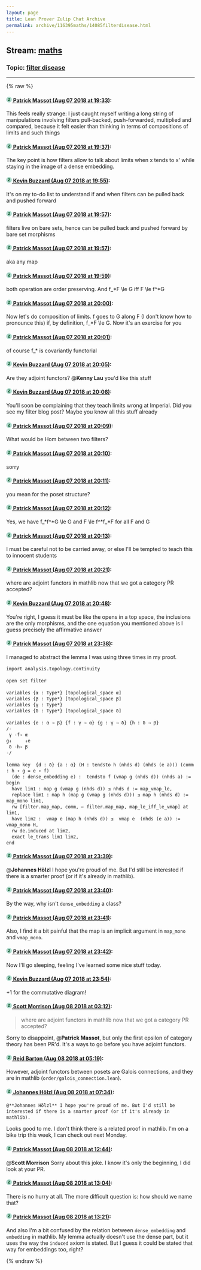 ```yaml
---
layout: page
title: Lean Prover Zulip Chat Archive 
permalink: archive/116395maths/14085filterdisease.html
---
```


## Stream: [maths](index.html)
### Topic: [filter disease](14085filterdisease.html)

---


{% raw %}
#### [![Click to go to Zulip](../../assets/img/zulip2.png) Patrick Massot (Aug 07 2018 at 19:33)](https://leanprover.zulipchat.com/#narrow/stream/116395-maths/topic/filter%20disease/near/131057798):
This feels really strange: I just caught  myself writing a long string of manipulations involving filters pull-backed, push-forwarded, multiplied and compared, because it felt easier than thinking in terms of compositions of limits and such things

#### [![Click to go to Zulip](../../assets/img/zulip2.png) Patrick Massot (Aug 07 2018 at 19:37)](https://leanprover.zulipchat.com/#narrow/stream/116395-maths/topic/filter%20disease/near/131058064):
The key point is how filters allow to talk about limits when x tends to x' while staying in the image of a dense embedding.

#### [![Click to go to Zulip](../../assets/img/zulip2.png) Kevin Buzzard (Aug 07 2018 at 19:55)](https://leanprover.zulipchat.com/#narrow/stream/116395-maths/topic/filter%20disease/near/131059184):
It's on my to-do list to understand if and when filters can be pulled back and pushed forward

#### [![Click to go to Zulip](../../assets/img/zulip2.png) Patrick Massot (Aug 07 2018 at 19:57)](https://leanprover.zulipchat.com/#narrow/stream/116395-maths/topic/filter%20disease/near/131059283):
filters live on bare sets, hence can be pulled back and pushed forward by bare set morphisms

#### [![Click to go to Zulip](../../assets/img/zulip2.png) Patrick Massot (Aug 07 2018 at 19:57)](https://leanprover.zulipchat.com/#narrow/stream/116395-maths/topic/filter%20disease/near/131059294):
aka any map

#### [![Click to go to Zulip](../../assets/img/zulip2.png) Patrick Massot (Aug 07 2018 at 19:59)](https://leanprover.zulipchat.com/#narrow/stream/116395-maths/topic/filter%20disease/near/131059431):
both operation are order preserving. And f_*F \le G iff F \le f^*G

#### [![Click to go to Zulip](../../assets/img/zulip2.png) Patrick Massot (Aug 07 2018 at 20:00)](https://leanprover.zulipchat.com/#narrow/stream/116395-maths/topic/filter%20disease/near/131059536):
Now let's do composition of limits. f goes to G along F (I don't know how to pronounce this) if, by definition, f_*F \le G. Now it's an exercise for you

#### [![Click to go to Zulip](../../assets/img/zulip2.png) Patrick Massot (Aug 07 2018 at 20:01)](https://leanprover.zulipchat.com/#narrow/stream/116395-maths/topic/filter%20disease/near/131059574):
of course f_* is covariantly functorial

#### [![Click to go to Zulip](../../assets/img/zulip2.png) Kevin Buzzard (Aug 07 2018 at 20:05)](https://leanprover.zulipchat.com/#narrow/stream/116395-maths/topic/filter%20disease/near/131059776):
Are they adjoint functors? @**Kenny Lau** you'd like this stuff

#### [![Click to go to Zulip](../../assets/img/zulip2.png) Kevin Buzzard (Aug 07 2018 at 20:06)](https://leanprover.zulipchat.com/#narrow/stream/116395-maths/topic/filter%20disease/near/131059802):
You'll soon be complaining that they teach limits wrong at Imperial. Did you see my  filter blog post? Maybe you know all this stuff already

#### [![Click to go to Zulip](../../assets/img/zulip2.png) Patrick Massot (Aug 07 2018 at 20:09)](https://leanprover.zulipchat.com/#narrow/stream/116395-maths/topic/filter%20disease/near/131060103):
What would be Hom between two filters?

#### [![Click to go to Zulip](../../assets/img/zulip2.png) Patrick Massot (Aug 07 2018 at 20:10)](https://leanprover.zulipchat.com/#narrow/stream/116395-maths/topic/filter%20disease/near/131060239):
sorry

#### [![Click to go to Zulip](../../assets/img/zulip2.png) Patrick Massot (Aug 07 2018 at 20:11)](https://leanprover.zulipchat.com/#narrow/stream/116395-maths/topic/filter%20disease/near/131060254):
you mean for the poset structure?

#### [![Click to go to Zulip](../../assets/img/zulip2.png) Patrick Massot (Aug 07 2018 at 20:12)](https://leanprover.zulipchat.com/#narrow/stream/116395-maths/topic/filter%20disease/near/131060330):
Yes, we have f_*f^*G \le G  and F \le f^*f_*F  for all F and G

#### [![Click to go to Zulip](../../assets/img/zulip2.png) Patrick Massot (Aug 07 2018 at 20:13)](https://leanprover.zulipchat.com/#narrow/stream/116395-maths/topic/filter%20disease/near/131060390):
I must be careful not to be carried away, or else I'll be tempted to teach this to innocent students

#### [![Click to go to Zulip](../../assets/img/zulip2.png) Patrick Massot (Aug 07 2018 at 20:21)](https://leanprover.zulipchat.com/#narrow/stream/116395-maths/topic/filter%20disease/near/131060872):
where are adjoint functors in mathlib now that we got a category PR accepted?

#### [![Click to go to Zulip](../../assets/img/zulip2.png) Kevin Buzzard (Aug 07 2018 at 20:48)](https://leanprover.zulipchat.com/#narrow/stream/116395-maths/topic/filter%20disease/near/131062286):
You're right, I guess it must be like the opens in a top space, the inclusions are the only morphisms, and the one equation you mentioned above is I guess precisely the affirmative answer

#### [![Click to go to Zulip](../../assets/img/zulip2.png) Patrick Massot (Aug 07 2018 at 23:38)](https://leanprover.zulipchat.com/#narrow/stream/116395-maths/topic/filter%20disease/near/131070762):
I managed to abstract the lemma I was using three times in my proof.
```lean
import analysis.topology.continuity

open set filter

variables {α : Type*} [topological_space α] 
variables {β : Type*} [topological_space β]
variables {γ : Type*}
variables {δ : Type*} [topological_space δ]

variables {e : α → β} {f : γ → α} {g : γ → δ} {h : δ → β}
/-
 γ -f→ α
g↓     ↓e
 δ -h→ β 
-/

lemma key  {d : δ} {a : α} (H : tendsto h (nhds d) (nhds (e a))) (comm : h ∘ g = e ∘ f)
  (de : dense_embedding e) :  tendsto f (vmap g (nhds d)) (nhds a) :=
begin
  have lim1 : map g (vmap g (nhds d)) ≤ nhds d := map_vmap_le,
  replace lim1 : map h (map g (vmap g (nhds d))) ≤ map h (nhds d) := map_mono lim1,
  rw [filter.map_map, comm, ← filter.map_map, map_le_iff_le_vmap] at lim1,
  have lim2 :  vmap e (map h (nhds d)) ≤  vmap e  (nhds (e a)) := vmap_mono H,
  rw de.induced at lim2,
  exact le_trans lim1 lim2,
end
```

#### [![Click to go to Zulip](../../assets/img/zulip2.png) Patrick Massot (Aug 07 2018 at 23:39)](https://leanprover.zulipchat.com/#narrow/stream/116395-maths/topic/filter%20disease/near/131070803):
@**Johannes Hölzl** I hope you're proud of me. But I'd still be interested if there is a smarter proof (or if it's already in mathlib).

#### [![Click to go to Zulip](../../assets/img/zulip2.png) Patrick Massot (Aug 07 2018 at 23:40)](https://leanprover.zulipchat.com/#narrow/stream/116395-maths/topic/filter%20disease/near/131070879):
By the way, why isn't `dense_embedding` a class?

#### [![Click to go to Zulip](../../assets/img/zulip2.png) Patrick Massot (Aug 07 2018 at 23:41)](https://leanprover.zulipchat.com/#narrow/stream/116395-maths/topic/filter%20disease/near/131070901):
Also, I find it a bit painful that the map is an implicit argument in `map_mono` and `vmap_mono`.

#### [![Click to go to Zulip](../../assets/img/zulip2.png) Patrick Massot (Aug 07 2018 at 23:42)](https://leanprover.zulipchat.com/#narrow/stream/116395-maths/topic/filter%20disease/near/131070985):
Now I'll go sleeping, feeling I've learned some nice stuff today.

#### [![Click to go to Zulip](../../assets/img/zulip2.png) Kevin Buzzard (Aug 07 2018 at 23:54)](https://leanprover.zulipchat.com/#narrow/stream/116395-maths/topic/filter%20disease/near/131071488):
+1 for the commutative diagram!

#### [![Click to go to Zulip](../../assets/img/zulip2.png) Scott Morrison (Aug 08 2018 at 03:12)](https://leanprover.zulipchat.com/#narrow/stream/116395-maths/topic/filter%20disease/near/131079718):
> where are adjoint functors in mathlib now that we got a category PR accepted?

Sorry to disappoint, @**Patrick Massot**, but only the first epsilon of category theory has been PR'd. It's a ways to go before you have adjoint functors.

#### [![Click to go to Zulip](../../assets/img/zulip2.png) Reid Barton (Aug 08 2018 at 05:19)](https://leanprover.zulipchat.com/#narrow/stream/116395-maths/topic/filter%20disease/near/131084690):
However, adjoint functors between posets are Galois connections, and they are in mathlib (`order/galois_connection.lean`).

#### [![Click to go to Zulip](../../assets/img/zulip2.png) Johannes Hölzl (Aug 08 2018 at 07:34)](https://leanprover.zulipchat.com/#narrow/stream/116395-maths/topic/filter%20disease/near/131089180):
```quote
@**Johannes Hölzl** I hope you're proud of me. But I'd still be interested if there is a smarter proof (or if it's already in mathlib).
```
 
Looks good to me. I don't think there is a related proof in mathlib. I'm on a bike trip this week, I can check out next Monday.

#### [![Click to go to Zulip](../../assets/img/zulip2.png) Patrick Massot (Aug 08 2018 at 12:44)](https://leanprover.zulipchat.com/#narrow/stream/116395-maths/topic/filter%20disease/near/131100297):
@**Scott Morrison** Sorry about this joke. I know it's only the beginning, I did look at your PR.

#### [![Click to go to Zulip](../../assets/img/zulip2.png) Patrick Massot (Aug 08 2018 at 13:04)](https://leanprover.zulipchat.com/#narrow/stream/116395-maths/topic/filter%20disease/near/131101008):
There is no hurry at all. The more difficult question is: how should we name that?

#### [![Click to go to Zulip](../../assets/img/zulip2.png) Patrick Massot (Aug 08 2018 at 13:21)](https://leanprover.zulipchat.com/#narrow/stream/116395-maths/topic/filter%20disease/near/131101650):
And also I'm a bit confused by the relation between `dense_embedding` and `embedding` in mathlib. My lemma actually doesn't use the dense part, but it uses the way the `induced` axiom is stated. But I guess it could be stated that way for embeddings too, right?


{% endraw %}
